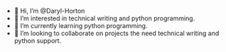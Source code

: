 - 👋 Hi, I’m @Daryl-Horton
- 👀 I’m interested in technical writing and python programming.
- 🌱 I’m currently learning python programming.
- 💞️ I’m looking to collaborate on projects the need technical writing and python support.
<!---
- 📫 How to reach me: 117501676+Daryl-Horton@users.noreply.github.com


Daryl-Horton/Daryl-Horton is a ✨ special ✨ repository because its `README.md` (this file) appears on your GitHub profile.
You can click the Preview link to take a look at your changes.
--->
